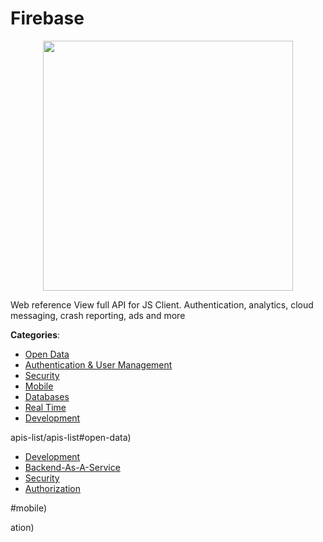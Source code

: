 # Firebase
<p align="center">
    <img width="400" src="https://raw.githubusercontent.com/apis-list/apis-list/apis/firebase/logo_256x256.png" />
</p>

Web reference View full API for JS Client. Authentication, analytics, cloud messaging, crash reporting, ads and more



**Categories**:
- [Open Data](https://github.com/apis-list/apis-list#open-data)
- [Authentication & User Management](https://github.com/apis-list/apis-list#authentication-and-user-management)
- [Security](https://github.com/apis-list/apis-list#security)
- [Mobile](https://github.com/apis-list/apis-list#mobile)
- [Databases](https://github.com/apis-list/apis-list#databases)
- [Real Time](https://github.com/apis-list/apis-list#real-time)
- [Development](https://github.com/apis-list/apis-list#development)



apis-list/apis-list#open-data)
- [Development](https://github.com/apis-list/apis-list#development)
- [Backend-As-A-Service](https://github.com/apis-list/apis-list#backend-as-a-service)
- [Security](https://github.com/apis-list/apis-list#security)
- [Authorization](https://github.com/apis-list/apis-list#authorization)



#mobile)



ation)



